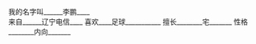 我的名字叫______李鹏____                   
来自______辽宁电信____
喜欢____足球___________
擅长________宅_______
性格________内向_______